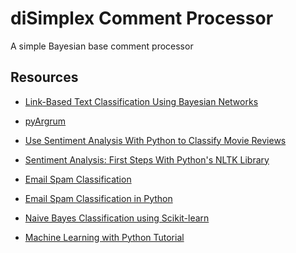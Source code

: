 # diSimplex Comment Processor

A simple Bayesian base comment processor

## Resources

- [Link-Based Text Classification Using Bayesian
Networks](https://www.researchgate.net/publication/221232818_Link-Based_Text_Classification_Using_Bayesian_Networks)

- [pyArgrum](https://agrum.gitlab.io/)

- [Use Sentiment Analysis With Python to Classify Movie
Reviews](https://realpython.com/sentiment-analysis-python/)

- [Sentiment Analysis: First Steps With Python's NLTK
Library](https://realpython.com/python-nltk-sentiment-analysis/)

- [Email Spam
Classification](https://www.kaggle.com/balaka18/email-spam-classification/notebook)

- [Email Spam Classification in
Python](https://www.askpython.com/python/examples/email-spam-classification)

- [Naive Bayes Classification using
Scikit-learn](https://www.datacamp.com/community/tutorials/naive-bayes-scikit-learn)

- [Machine Learning with Python
Tutorial](https://www.tutorialspoint.com/machine_learning_with_python/index.htm)


